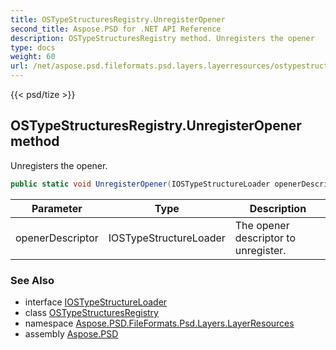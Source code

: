 ```yaml
---
title: OSTypeStructuresRegistry.UnregisterOpener
second_title: Aspose.PSD for .NET API Reference
description: OSTypeStructuresRegistry method. Unregisters the opener
type: docs
weight: 60
url: /net/aspose.psd.fileformats.psd.layers.layerresources/ostypestructuresregistry/unregisteropener/
---
```

{{< psd/tize >}}
## OSTypeStructuresRegistry.UnregisterOpener method

Unregisters the opener.

```csharp
public static void UnregisterOpener(IOSTypeStructureLoader openerDescriptor)
```

| Parameter | Type | Description |
| --- | --- | --- |
| openerDescriptor | IOSTypeStructureLoader | The opener descriptor to unregister. |

### See Also

* interface [IOSTypeStructureLoader](../../iostypestructureloader/)
* class [OSTypeStructuresRegistry](../)
* namespace [Aspose.PSD.FileFormats.Psd.Layers.LayerResources](../../ostypestructuresregistry/)
* assembly [Aspose.PSD](../../../)


